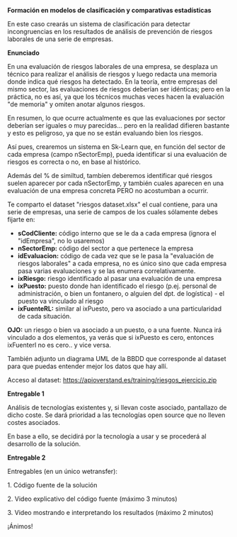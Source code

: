 ﻿**Formación en modelos de clasificación y comparativas estadísticas**

En este caso crearás un sistema de clasificación para detectar incongruencias en los resultados de análisis de prevención de riesgos laborales de una serie de empresas.

**Enunciado**

En una evaluación de riesgos laborales de una empresa, se desplaza un técnico para realizar el análisis de riesgos y luego redacta una memoria donde indica qué riesgos ha detectado. En la teoría, entre empresas del mismo sector, las evaluaciones de riesgos deberían ser idénticas; pero en la práctica, no es así, ya que los técnicos muchas veces hacen la evaluación "de memoria" y omiten anotar algunos riesgos.

En resumen, lo que ocurre actualmente es que las evaluaciones por sector deberían ser iguales o muy parecidas... pero en la realidad difieren bastante y esto es peligroso, ya que no se están evaluando bien los riesgos.

Así pues, crearemos un sistema en Sk-Learn que, en función del sector de cada empresa (campo nSectorEmp), pueda identificar si una evaluación de riesgos es correcta o no, en base al histórico.

Además del % de similtud, tambíen deberemos identificar qué riesgos suelen aparecer por cada nSectorEmp, y también cuales aparecen en una evaluación de una empresa concreta PERO no acostumban a ocurrir.

Te comparto el dataset "riesgos dataset.xlsx" el cual contiene, para una serie de empresas, una serie de campos de los cuales sólamente debes fijarte en:

- **sCodCliente:** código interno que se le da a cada empresa (ignora el "idEmpresa", no lo usaremos)
- **nSectorEmp:** código del sector a que pertenece la empresa
- **idEvaluacion:** código de cada vez que se le pasa la "evaluación de riesgos laborales" a cada empresa, no es único sino que cada empresa pasa varias evaluaciones y se las enumera correlativamente.
- **ixRiesgo:** riesgo identificado al pasar una evaluación de una empresa
- **ixPuesto:** puesto donde han identificado el riesgo (p.ej. personal de administración, o bien un fontanero, o alguien del dpt. de logística) - el puesto va vinculado al riesgo
- **ixFuenteRL:** similar al ixPuesto, pero va asociado a una particularidad de cada situación.

**OJO:** un riesgo o bien va asociado a un puesto, o a una fuente. Nunca irá vinculado a dos elementos, ya verás que si ixPuesto es cero, entonces ixFuenterl no es cero.. y vice versa.

También adjunto un diagrama UML de la BBDD que corresponde al dataset para que puedas entender mejor los datos que hay allí.

Acceso al dataset: <https://apioverstand.es/training/riesgos_ejercicio.zip>

**Entregable 1**

Análisis de tecnologías existentes y, si llevan coste asociado, pantallazo de dicho coste. Se dará prioridad a las tecnologías open source que no lleven costes asociados.

En base a ello, se decidirá por la tecnología a usar y se procederá al desarrollo de la solución.

**Entregable 2**

Entregables (en un único wetransfer):

1\. Código fuente de la solución

2\. Video explicativo del código fuente (máximo 3 minutos)

3\. Video mostrando e interpretando los resultados (máximo 2 minutos)

¡Ánimos!

